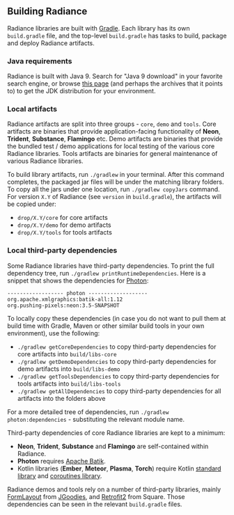 ## Building Radiance

Radiance libraries are built with [Gradle](https://docs.gradle.org/). Each library has its own `build.gradle` file, and the top-level `build.gradle` has tasks to build, package and deploy Radiance artifacts.

### Java requirements

Radiance is built with Java 9. Search for "Java 9 download" in your favorite search engine, or browse [this page](https://www.oracle.com/technetwork/java/javase/downloads/index.html) (and perhaps the archives that it points to) to get the JDK distribution for your environment.

### Local artifacts

Radiance artifacts are split into three groups - `core`, `demo` and `tools`. Core artifacts are binaries that provide application-facing functionality of **Neon**, **Trident**, **Substance**, **Flamingo** etc. Demo artifacts are binaries that provide the bundled test / demo applications for local testing of the various core Radiance libraries. Tools artifacts are binaries for general maintenance of various Radiance libraries.

To build library artifacts, run `./gradlew` in your terminal. After this command completes, the packaged jar files will be under the matching library folders. To copy all the jars under one location, run `./gradlew copyJars` command. For version `X.Y` of Radiance (see `version` in `build.gradle`), the artifacts will be copied under:

* `drop/X.Y/core` for core artifacts
* `drop/X.Y/demo` for demo artifacts
* `drop/X.Y/tools` for tools artifacts

### Local third-party dependencies

Some Radiance libraries have third-party dependencies. To print the full dependency tree, run `./gradlew printRuntimeDependencies`. Here is a snippet that shows the dependencies for [Photon](photon/photon.md):

```
------------------ photon -------------------
org.apache.xmlgraphics:batik-all:1.12
org.pushing-pixels:neon:3.5-SNAPSHOT
```

To locally copy these dependencies (in case you do not want to pull them at build time with Gradle, Maven or other similar build tools in your own environment), use the following:

* `./gradlew getCoreDependencies` to copy third-party dependencies for core artifacts into `build/libs-core`
* `./gradlew getDemoDependencies` to copy third-party dependencies for demo artifacts into `build/libs-demo`
* `./gradlew getToolsDependencies` to copy third-party dependencies for tools artifacts into `build/libs-tools`
* `./gradlew getAllDependencies` to copy third-party dependencies for all artifacts into the folders above

For a more detailed tree of dependencies, run `./gradlew photon:dependencies` - substituting the relevant module name.

Third-party dependencies of core Radiance libraries are kept to a minimum:
* **Neon**, **Trident**, **Substance** and **Flamingo** are self-contained within Radiance.
* **Photon** requires [Apache Batik](https://xmlgraphics.apache.org/batik/).
* Kotlin libraries (**Ember**, **Meteor**, **Plasma**, **Torch**) require Kotlin [standard library](https://kotlinlang.org/api/latest/jvm/stdlib/) and [coroutines library](https://github.com/Kotlin/kotlinx.coroutines).

Radiance demos and tools rely on a number of third-party libraries, mainly [FormLayout](http://www.jgoodies.com/freeware/libraries/forms/) from [JGoodies](http://www.jgoodies.com/), and [Retrofit2](https://square.github.io/retrofit/) from Square. Those dependencies can be seen in the relevant `build.gradle` files.
